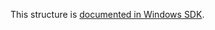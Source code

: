 This structure is [documented in Windows SDK](https://learn.microsoft.com/en-us/windows/win32/api/mschapp/ns-mschapp-cypher_block).
